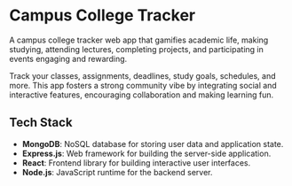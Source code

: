 # Campus College Tracker

A campus college tracker web app that gamifies academic life, making studying, attending lectures, completing projects, and participating in events engaging and rewarding.

Track your classes, assignments, deadlines, study goals, schedules, and more. This app fosters a strong community vibe by integrating social and interactive features, encouraging collaboration and making learning fun.

## Tech Stack

- **MongoDB**: NoSQL database for storing user data and application state.
- **Express.js**: Web framework for building the server-side application.
- **React**: Frontend library for building interactive user interfaces.
- **Node.js**: JavaScript runtime for the backend server.

